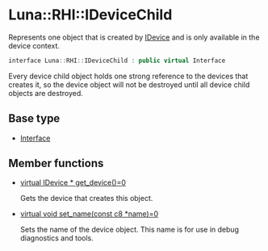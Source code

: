 # Luna::RHI::IDeviceChild
Represents one object that is created by [IDevice](struct_luna_1_1_r_h_i_1_1_i_device.md) and is only available in the device context. 

```c++
interface Luna::RHI::IDeviceChild : public virtual Interface
```

Every device child object holds one strong reference to the devices that creates it, so the device object will not be destroyed until all device child objects are destroyed. 

## Base type
* [Interface](struct_luna_1_1_interface.md)
## Member functions
* [virtual IDevice * get_device()=0](struct_luna_1_1_r_h_i_1_1_i_device_child_1a4d3ba9e434cf51eaf322a54629f22a12.md)

    Gets the device that creates this object. 

* [virtual void set_name(const c8 *name)=0](struct_luna_1_1_r_h_i_1_1_i_device_child_1a1cc3e3da9668281b43162800a5d012a8.md)

    Sets the name of the device object. This name is for use in debug diagnostics and tools. 

